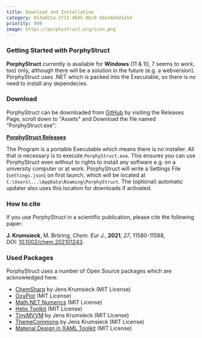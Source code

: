 ```yaml
---
title: Download and Installation
category: b53a821a-2f11-4695-8bc9-56e34e5d1e5d
priority: 999
image: https://porphystruct.org/icon.png
---
```

### Getting Started with PorphyStruct

**PorphyStruct** currently is available for **Windows** (11 & 10, 7 seems to work, too) only, although there will be a solution in the future (e.g. a webversion). PorphyStruct uses .NET which is packed into the Executable, so there is no need to install any dependecies.

### Download

PorphyStruct can be downloaded from [GitHub](https://github.com/JensKrumsieck/PorphyStruct) by visiting the Releases Page, scroll down to "Assets" and Download the file named "PorphyStruct.exe":

**[PorphyStruct Releases](https://github.com/JensKrumsieck/PorphyStruct/releases)**

The Program is a portable Executable which means there is no installer. All that is necessary is to execute `PorphyStruct.exe`. This ensures you can use PorphyStruct even without to rights to install any software e.g. on a university computer or at work. PorphyStruct will write a Settings File (`settings.json`) on first launch, which will be located at `C:\Users\...\AppData\Roaming\PorphyStruct`. The (optional) automatic updater also uses this location for downloads if activated.

### How to cite

If you  use PorphyStruct in a scientific publication, please cite the following paper:

<!--StartFragment-->

**J. Krumsieck**, M. Bröring, *Chem. Eur J.*, **2021**, *27*, 11580-11588, DOI: [10.1002/chem.202101243](https://doi.org/10.1002/chem.202101243).

<!--EndFragment-->

### Used Packages

PorphyStruct uses a number of Open Source packages which are acknowledged here:

<!--StartFragment-->

* [ChemSharp](https://github.com/JensKrumsieck/ChemSharp) by Jens Krumsieck (MIT License)
* [OxyPlot](https://github.com/oxyplot/oxyplot) (MIT License)
* [Math.NET Numerics](https://github.com/mathnet/mathnet-numerics) (MIT License)
* [Helix Toolkit](https://github.com/helix-toolkit/helix-toolkit) (MIT License)
* [TinyMVVM](http://github.com/JensKrumsieck/TinyMVVM) by Jens Krumsieck (MIT License)
* [ThemeCommons](http://github.com/JensKrumsieck/ThemeCommons) by Jens Krumsieck (MIT License)
* [Material Design in XAML Toolkit](https://github.com/MaterialDesignInXAML/MaterialDesignInXamlToolkit) (MIT License)

<!--EndFragment-->